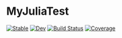 # MyJuliaTest

[![Stable](https://img.shields.io/badge/docs-stable-blue.svg)](https://kyleFRL.github.io/MyJuliaTest.jl/stable/)
[![Dev](https://img.shields.io/badge/docs-dev-blue.svg)](https://kyleFRL.github.io/MyJuliaTest.jl/dev/)
[![Build Status](https://github.com/kyleFRL/MyJuliaTest.jl/actions/workflows/CI.yml/badge.svg?branch=main)](https://github.com/kyleFRL/MyJuliaTest.jl/actions/workflows/CI.yml?query=branch%3Amain)
[![Coverage](https://codecov.io/gh/kyleFRL/MyJuliaTest.jl/branch/main/graph/badge.svg)](https://codecov.io/gh/kyleFRL/MyJuliaTest.jl)
